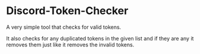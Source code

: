 # Discord-Token-Checker
A very simple tool that checks for valid tokens.

It also checks for any duplicated tokens in the given list and if they are any it removes them just like it removes the invalid tokens.
